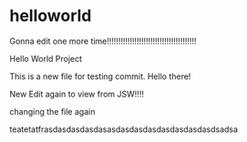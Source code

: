 # helloworld
Gonna edit one more time!!!!!!!!!!!!!!!!!!!!!!!!!!!!!!!!!!!!!!!

Hello World Project

This is a new file for testing commit.
Hello there!

New Edit again to view from JSW!!!!

changing the file again

teatetatfrasdasdasdasdasasdasdasdasdasdasdasdasdsadsa
